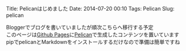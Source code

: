 Title: Pelicanはじめました
Date: 2014-07-20 00:10
Tags: Pelican
Slug: pelican

Bloggerでブログを書いていましたが順次こちらへ移行する予定  
このページは[Github Pages](https://pages.github.com/)に[Pelican](http://blog.getpelican.com/)で生成したコンテンツを置いています  
pipでpelicanとMarkdownをインストールするだけなので準備は簡単ですね
